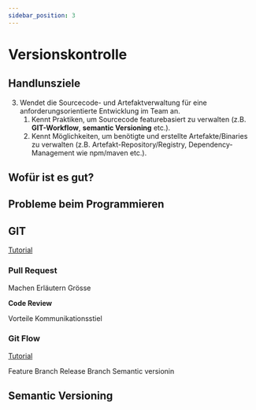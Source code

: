 ```yaml
---
sidebar_position: 3
---
```


# Versionskontrolle

## Handlunsziele

3. Wendet die Sourcecode- und Artefaktverwaltung für eine
   anforderungsorientierte Entwicklung im Team an.
   1. Kennt Praktiken, um Sourcecode featurebasiert zu verwalten (z.B.
      **GIT-Workflow**, **semantic Versioning** etc.).
   2. Kennt Möglichkeiten, um benötigte und erstellte Artefakte/Binaries zu
      verwalten (z.B. Artefakt-Repository/Registry, Dependency-Management wie
      npm/maven etc.).

## Wofür ist es gut?

## Probleme beim Programmieren

## GIT

[Tutorial](https://www.hostinger.com/tutorials/git-tutorial)

### Pull Request

Machen Erläutern Grösse

**Code Review**

Vorteile Kommunikationsstiel

### Git Flow

[Tutorial](https://www.atlassian.com/git/tutorials/comparing-workflows/gitflow-workflow)

Feature Branch Release Branch Semantic versionin

## Semantic Versioning
